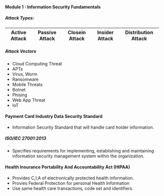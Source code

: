 #### Module 1 : Information Security Fundamentals

##### Attack Types: 
|Active Attack| Passive Attack |Closein Attack| Insider Attack | Distribution Attack |
|---|---|---|---|---|

##### Attack Vectors
* Cloud Computing Threat
* APTs
* Virus, Worm
* Ransomware
* Mobile Threats
* Botnet
* Phising
* Web App Threat
* IoT

#### Payment Card Industry  Data Security Standard
* Information Security Standard that will handle card holder information.

##### ISO/IEC 27001:2013
* Specifies requirements for implementing, establishing and maintaining information security management system within the organization.

#### Health Insurance Portability And Accountability Act (HIPAA)
* Provides C,I,A of electronically protected health information.
* Provies Federal Protection for personal Health Information
* Use same health care transactions, code set and identifiers.

